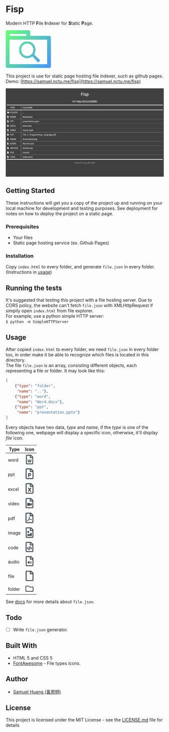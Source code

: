 # Fisp

Modern HTTP **F**ile **I**ndexer for **S**tatic **P**age.


![Icon](images/logo.png)

This project is use for static page hosting file indexer, such as github pages.  
Demo: [https://samuel.nctu.me/fisp](https://samuel.nctu.me/fisp)

![Screenshot](images/demo.png)

## Getting Started

These instructions will get you a copy of the project up and running on your local machine for development and testing purposes. See deployment for notes on how to deploy the project on a static page.

### Prerequisites
- Your files
- Static page hosting service (ex. Github Pages)

### Installation
Copy `index.html` to every folder,
and generate `file.json` in every folder. (Instructions in [usage](#usage))

## Running the tests
It's suggested that testing this project with a file hosting server. Due to CORS policy, the website can't fetch `file.json` with XMLHttpRequest if simpily open `index.html` from file explorer.  
For example, use a python simple HTTP server:  
`$ python -m SimpleHTTPServer`

## Usage
After copied `index.html` to every folder, we need `file.json` in every folder too, in order make it be able to recognize which files is located in this directory.  
The file `file.json` is an array, consisting different objects, each representing a file or folder. It may look like this:  
```json
[
    {"type": "folder",
     "name": ".."},
    {"type": "word",
     "name": "Word.docx"},
    {"type": "ppt",
     "name": "presentation.pptx"}
]
```
Every objects have two data, *type* and *name*, if the *type* is one of the following one, webpage will display a specific icon, otherwise, it'll display *file* icon.

| Type | Icon |
| ------ | ----------- |
| word | <img src="images/word.png" width="30"> |
| ppt | <img src="images/ppt.png" width="30"> |
| excel | <img src="images/excel.png" width="30"> |
| video | <img src="images/video.png" width="30"> |
| pdf | <img src="images/pdf.png" width="30"> |
| image | <img src="images/image.png" width="30"> |
| code | <img src="images/code.png" width="30"> |
| audio | <img src="images/audio.png" width="30"> |
| file | <img src="images/file.png" width="30"> |
| folder | <img src="images/folder.png" width="30"> |

See [docs](docs) for more details about `file.json`.


## Todo
 - [ ] Write `file.json` generator.

## Built With

* HTML 5 and CSS 5
* [FontAwesome](https://fontawesome.com/) - File types icons.

## Author

* [Samuel Huang (黃恩明)](https://samuel.nctu.me)

## License

This project is licensed under the MIT License - see the [LICENSE.md](LICENSE.md) file for details

















